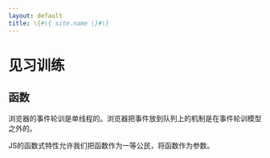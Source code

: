 ```yaml
---
layout: default
title: \{#\{ site.name \}#\}
---
```

# 见习训练
## 函数
浏览器的事件轮训是单线程的。浏览器把事件放到队列上的机制是在事件轮训模型之外的。

JS的函数式特性允许我们把函数作为一等公民，将函数作为参数。
